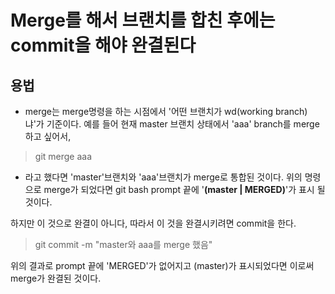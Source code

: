 # Merge를 해서 브랜치를 합친 후에는 commit을 해야 완결된다

## 용법

* merge는 merge명령을 하는 시점에서 '어떤 브랜치가 wd(working branch)냐'가 기준이다. 예를 들어 현재 master 브랜치 상태에서 'aaa' branch를 merge하고 싶어서,

> git merge aaa

* 라고 했다면 'master'브랜치와 'aaa'브랜치가 merge로 통합된 것이다. 위의 명령으로 merge가 되었다면 git bash prompt 끝에 '**(master | MERGED)**'가 표시 될 것이다.

하지만 이 것으로 완결이 아니다, 따라서 이 것을 완결시키려면 commit을 한다.

> git commit -m "master와 aaa를 merge 했음"

위의 결과로 prompt 끝에 'MERGED'가 없어지고 (master)가 표시되었다면 이로써 merge가 완결된 것이다.